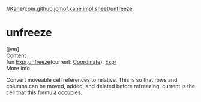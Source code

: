//[Kane](../index.md)/[com.github.jomof.kane.impl.sheet](index.md)/[unfreeze](unfreeze.md)



# unfreeze  
[jvm]  
Content  
fun [Expr](../com.github.jomof.kane/-expr/index.md).[unfreeze](unfreeze.md)(current: [Coordinate](../com.github.jomof.kane.impl/-coordinate/index.md)): [Expr](../com.github.jomof.kane/-expr/index.md)  
More info  


Convert moveable cell references to relative. This is so that rows and columns can be moved, added, and deleted before refreezing. current is the cell that this formula occupies.

  



